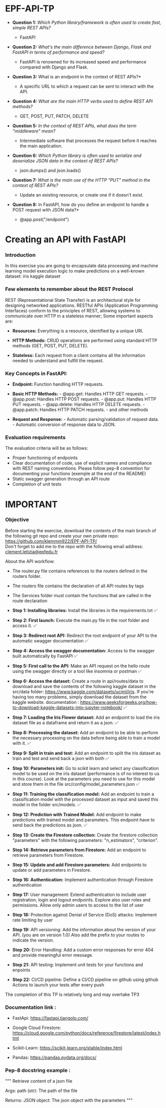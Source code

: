 # EPF-API-TP

- **Question 1:** _Which Python library/framework is often used to create fast, simple REST APIs?_

  - FastAPI


- **Question 2:** _What's the main difference between Django, Flask and FastAPI in terms of performance and speed?_

  - FastAPI is renowned for its increased speed and performance compared with Django and Flask.


- **Question 3:** What is an endpoint in the context of REST APIs?\*

  - A specific URL to which a request can be sent to interact with the API.


- **Question 4:** _What are the main HTTP verbs used to define REST API methods?_

  - GET, POST, PUT, PATCH, DELETE


- **Question 5:** _In the context of REST APIs, what does the term "middleware" mean?_

  - Intermediate software that processes the request before it reaches the main application.


- **Question 6:** _Which Python library is often used to serialize and deserialize JSON data in the context of REST APIs?_

  - json.dumps() and json.loads()


- **Question 7:** _What is the main use of the HTTP "PUT" method in the context of REST APIs?_

  - Update an existing resource, or create one if it doesn't exist.


- **Question 8:** In FastAPI, how do you define an endpoint to handle a POST request with JSON data?\*

  - @app.post("/endpoint")


# Creating an API with FastAPI

### Introduction

In this exercise you are going to encapsulate data processing and machine learning model execution logic to make predictions on a well-known dataset: iris kaggle dataset

### Few elements to remember about the REST Protocol

REST (Representational State Transfer) is an architectural style for designing networked applications. RESTful APIs (Application Programming Interfaces) conform to the principles of REST, allowing systems to communicate over HTTP in a stateless manner; Some important aspects are:

- **Resources:** Everything is a resource, identified by a unique URI.

- **HTTP Methods:** CRUD operations are performed using standard HTTP methods (GET, POST, PUT, DELETE).

- **Stateless:** Each request from a client contains all the information needed to understand and fulfill the request.

### Key Concepts in FastAPI:

- **Endpoint:** Function handling HTTP requests.

- **Basic HTTP Methods:**
      - @app.get: Handles HTTP GET requests.
      - @app.post: Handles HTTP POST requests.
      - @app.put: Handles HTTP PUT requests.
      - @app.delete: Handles HTTP DELETE requests.
      - @app.patch: Handles HTTP PATCH requests.
      - and other methods

- **Request and Response:**
      - Automatic parsing/validation of request data.
      - Automatic conversion of response data to JSON.

### Evaluation requirements

The evaluation criteria will be as follows:

- Proper functioning of endpoints
- Clear documentation of code, use of explicit names and compliance with REST naming conventions. Please follow pep-8 convention for documenting your functions (exemple at the end of the README)
- Static swagger generation through an API route
- Completion of unit tests

# IMPORTANT 

### Objective

Before starting the exercise, download the contents of the main branch of the following git repo and create your own private repo: https://github.com/klemmm922/EPF-API-TP/ \
Don't forget to add me to the repo with the following email address: clement.letizia@epfedu.fr

About the API workflow:
- The router.py file contains references to the routers defined in the routers folder.
- The routers file contains the declaration of all API routes by tags 
- The Services folder must contain the functions that are called in the route declaration

- **Step 1: Installing libraries:** Install the libraries in the requirements.txt ✅

- **Step 2: First launch:**  Execute the main.py file in the root folder and access it. ✅

- **Step 3: Redirect root API:**  Redirect the root endpoint of your API to the automatic swagger documentation ✅

- **Step 4: Access the swagger documentation:**  Access to the swagger built automatically by FastAPI ✅

- **Step 5: First call to the API:**  Make an API request on the hello route using the swagger directly or a tool like insomnia or postman ✅

- **Step 6: Access the dataset:**  Create a route in api/routes/data to download and save the contents of the following kaggle dataset in the src/data folder: https://www.kaggle.com/datasets/uciml/iris. If you're having too many problems, simply download the dataset from the kaggle website. documentation : https://www.geeksforgeeks.org/how-to-download-kaggle-datasets-into-jupyter-notebook/ ✅

- **Step 7: Loading the Iris Flower dataset:** Add an endpoint to load the iris dataset file as a dataframe and return it as a json. ✅

- **Step 8: Processing the dataset:** Add an endpoint to be able to perform the necessary processing on the data before being able to train a model with it. ✅

- **Step 9: Split in train and test:** Add an endpoint to split the iris dataset as train and test and send back a json with both ✅

- **Step 10: Parameters init:** Go to scikit learn and select any classification model to be used on the iris dataset (performance is of no interest to us in this course). Look at the parameters you need to use for this model and store them in the file src/config/model_parameters.json ✅

- **Step 11: Training the classification model:** Add an endpoint to train a classification model with the processed dataset as input and saved this model in the folder src/models. ✅

- **Step 12: Prediction with Trained Model:** Add endpoint to make predictions with trained model and parameters. This endpoint have to send back the predictions as json. ✅

- **Step 13: Create the Firestore collection:** Create the firestore collection "parameters" with the following parameters: "n_estimators", "criterion". 

- **Step 14: Retrieve parameters from Firestore:** Add an endpoint to retrieve parameters from Firestore.

- **Step 15: Update and add Firestore parameters:** Add endpoints to update or add parameters in Firestore.

- **Step 16: Authentication:** Implement authentication through Firestore authentication

- **Step 17:** User management: Extend authentication to include user registration, login and logout endpoints. Explore also user roles and permissions. Allow only admin users to access to the list of user

- **Step 18:** Protection against Denial of Service (DoS) attacks: Implement rate limiting by user

- **Step 19:** API versioning: Add the information about the version of your API. (you are on version 1.0) Also add the prefix to your routes to indicate the version.

- **Step 20:** Error Handling: Add a custom error responses for error 404 and provide meaningful error message.

- **Step 21:** API testing: Implement unit tests for your functions and enpoints

- **Step 22:** CI/CD pipeline: Define a CI/CD pipeline on github using github Actions to launch your tests after every push

The completion of this TP is relatively long and may overtake TP3 

### Documentation link :

- FastApi: https://fastapi.tiangolo.com/

- Google Cloud Firestore: https://cloud.google.com/python/docs/reference/firestore/latest/index.html

- Scikit-Learn: https://scikit-learn.org/stable/index.html

- Pandas: https://pandas.pydata.org/docs/


### Pep-8 docstring example :

"""
  Retrieve content of a json file

  Args:
      path (str): The path of the file

  Returns:
      JSON object: The json object with the parameters
  """

